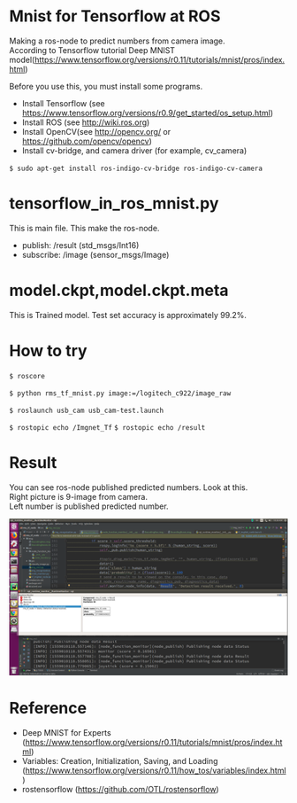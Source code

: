 # Mnist for Tensorflow at ROS
Making a ros-node to predict numbers from camera image.  
According to Tensorflow tutorial Deep MNIST model(https://www.tensorflow.org/versions/r0.11/tutorials/mnist/pros/index.html)

Before you use this, you must install some programs.

* Install Tensorflow (see https://www.tensorflow.org/versions/r0.9/get_started/os_setup.html)  
* Install ROS (see http://wiki.ros.org)  
* Install OpenCV(see http://opencv.org/ or https://github.com/opencv/opencv)
* Install cv-bridge, and camera driver (for example, cv_camera)  

`$ sudo apt-get install ros-indigo-cv-bridge ros-indigo-cv-camera`

# tensorflow_in_ros_mnist.py
This is main file. This make the ros-node.

* publish: /result (std_msgs/Int16)
* subscribe: /image (sensor_msgs/Image)

# model.ckpt,model.ckpt.meta
This is Trained model.
Test set accuracy is approximately 99.2%.

# How to try

`$ roscore`

`$ python rms_tf_mnist.py image:=/logitech_c922/image_raw`

`$ roslaunch usb_cam usb_cam-test.launch` 

`$ rostopic echo /Imgnet_Tf`
`$ rostopic echo /result`  

# Result
You can see ros-node published predicted numbers. Look at this.  
Right picture is 9-image from camera.  
Left number is published predicted number.  

![Mnist Tensorflow ROS](../src/pic/p2.png)

# Reference
* Deep MNIST for Experts (https://www.tensorflow.org/versions/r0.11/tutorials/mnist/pros/index.html)  
* Variables: Creation, Initialization, Saving, and Loading (https://www.tensorflow.org/versions/r0.11/how_tos/variables/index.html)  
* rostensorflow (https://github.com/OTL/rostensorflow)

